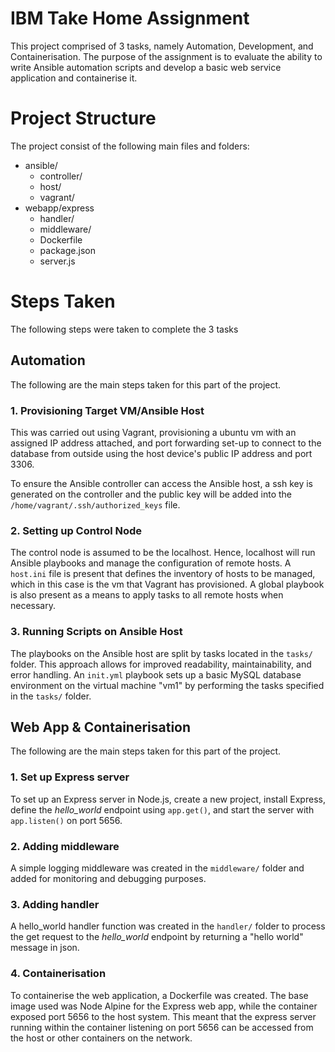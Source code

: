 # IBM Take Home Assignment

This project comprised of 3 tasks, namely Automation, Development, and Containerisation. The purpose of the assignment is to evaluate the ability to write Ansible automation scripts and develop a basic web service application and containerise it. 


# Project Structure

The project consist of the following main files and folders:

 - ansible/
	 - controller/
	 - host/
	 - vagrant/
 - webapp/express
	 - handler/
	 - middleware/
	 - Dockerfile
	 - package.json
	 - server.js

# Steps Taken

The following steps were taken to complete the 3 tasks

## Automation

The following are the main steps taken for this part of the project.

### 1. Provisioning Target VM/Ansible Host

This was carried out using Vagrant, provisioning a ubuntu vm with an assigned IP address attached, and port forwarding set-up to connect to the database from outside using the host device's public IP address and port 3306. 

To ensure the Ansible controller can access the Ansible host, a ssh key is generated on the controller and the public key will be added into the `/home/vagrant/.ssh/authorized_keys` file. 

### 2. Setting up Control Node

The control node is assumed to be the localhost. Hence, localhost will run Ansible playbooks and manage the configuration of remote hosts. A `host.ini` file is present that defines the inventory of hosts to be managed, which in this case is the vm that Vagrant has provisioned. A global playbook is also present as a means to apply tasks to all remote hosts when necessary. 

### 3. Running Scripts on Ansible Host

The playbooks on the Ansible host are split by tasks located in the `tasks/` folder. This approach allows for improved readability, maintainability, and error handling. An `init.yml` playbook sets up a basic MySQL database environment on the virtual machine "vm1" by performing the tasks specified in the `tasks/` folder.

## Web App & Containerisation

The following are the main steps taken for this part of the project.

### 1. Set up Express server

To set up an Express server in Node.js, create a new project, install Express, define the *hello_world* endpoint using `app.get()`, and start the server with `app.listen()` on port 5656.

### 2. Adding middleware

A simple logging middleware was created in the `middleware/` folder and added for monitoring and debugging purposes. 

### 3. Adding handler

A hello_world handler function was created in the `handler/` folder to process the get request to the *hello_world* endpoint by returning a "hello world" message in json.

### 4. Containerisation

To containerise the web application, a Dockerfile was created. The base image used was Node Alpine for the Express web app, while the container exposed port 5656 to the host system. This meant that the express server running within the container listening on port 5656 can be accessed from the host or other containers on the network. 
